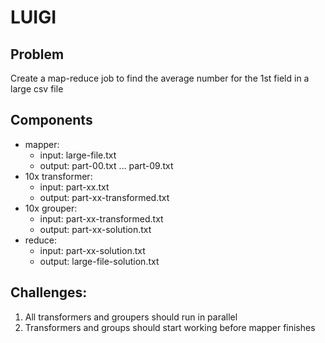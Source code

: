 # LUIGI

## Problem
Create a map-reduce job to find the average number for the 1st field in a large csv file

## Components

- mapper:
    - input: large-file.txt
    - output: part-00.txt … part-09.txt
- 10x transformer:
    - input: part-xx.txt
    - output: part-xx-transformed.txt
- 10x grouper:
    - input: part-xx-transformed.txt
    - output: part-xx-solution.txt
- reduce:
    - input: part-xx-solution.txt
    - output: large-file-solution.txt

## Challenges:
1. All transformers and groupers should run in parallel
2. Transformers and groups should start working before mapper finishes
